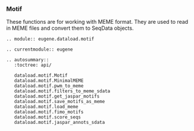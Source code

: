 ### Motif
These functions are for working with MEME format. They are used to read in MEME files and convert them to SeqData objects.

```{eval-rst}
.. module:: eugene.dataload.motif
```

```{eval-rst}
.. currentmodule:: eugene
```

```{eval-rst}
.. autosummary::
   :toctree: api/

   dataload.motif.Motif
   dataload.motif.MinimalMEME
   dataload.motif.pwm_to_meme
   dataload.motif.filters_to_meme_sdata
   dataload.motif.get_jaspar_motifs
   dataload.motif.save_motifs_as_meme
   dataload.motif.load_meme
   dataload.motif.fimo_motifs
   dataload.motif.score_seqs
   dataload.motif.jaspar_annots_sdata
```
